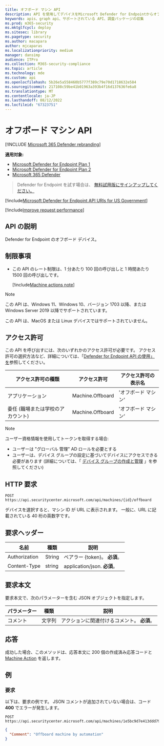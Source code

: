 ```yaml
---
title: オフボード マシン API
description: API を使用してデバイスをMicrosoft Defender for Endpointからオフボードする方法について説明します。
keywords: apis、graph api、サポートされている API、調査パッケージの収集
ms.prod: m365-security
ms.mktglfcycl: deploy
ms.sitesec: library
ms.pagetype: security
ms.author: macapara
author: mjcaparas
ms.localizationpriority: medium
manager: dansimp
audience: ITPro
ms.collection: M365-security-compliance
ms.topic: article
ms.technology: mde
ms.custom: api
ms.openlocfilehash: 5b26e5a558460b5777f389c79e70d1718632e584
ms.sourcegitcommit: 217108c59be41b01963a393b4f16d137636fe6a8
ms.translationtype: MT
ms.contentlocale: ja-JP
ms.lasthandoff: 08/12/2022
ms.locfileid: "67323751"
---
```

# <a name="offboard-machine-api"></a>オフボード マシン API

[!INCLUDE [Microsoft 365 Defender rebranding](../../includes/microsoft-defender.md)]

**適用対象:**
- [Microsoft Defender for Endpoint Plan 1](https://go.microsoft.com/fwlink/p/?linkid=2154037)
- [Microsoft Defender for Endpoint Plan 2](https://go.microsoft.com/fwlink/p/?linkid=2154037)
- [Microsoft 365 Defender](https://go.microsoft.com/fwlink/?linkid=2118804)

> Defender for Endpoint を試す場合は、 [無料試用版にサインアップしてください。](https://signup.microsoft.com/create-account/signup?products=7f379fee-c4f9-4278-b0a1-e4c8c2fcdf7e&ru=https://aka.ms/MDEp2OpenTrial?ocid=docs-wdatp-exposedapis-abovefoldlink)

[!include[Microsoft Defender for Endpoint API URIs for US Government](../../includes/microsoft-defender-api-usgov.md)]

[!include[Improve request performance](../../includes/improve-request-performance.md)]

## <a name="api-description"></a>API の説明

Defender for Endpoint のオフボード デバイス。

## <a name="limitations"></a>制限事項

- この API のレート制限は、1 分あたり 100 回の呼び出しと 1 時間あたり 1500 回の呼び出しです。

  [!include[Machine actions note](../../includes/machineactionsnote.md)]

> [!NOTE]
> この API は、Windows 11、Windows 10、バージョン 1703 以降、または Windows Server 2019 以降でサポートされています。
>
> この API は、MacOS または Linux デバイスではサポートされていません。

## <a name="permissions"></a>アクセス許可

この API を呼び出すには、次のいずれかのアクセス許可が必要です。 アクセス許可の選択方法など、詳細については、「[Defender for Endpoint API の使用」を](apis-intro.md)参照してください。

アクセス許可の種類|アクセス許可|アクセス許可の表示名
---|---|---
アプリケーション|Machine.Offboard|'オフボード マシン'
委任 (職場または学校のアカウント)|Machine.Offboard|'オフボード マシン'

> [!NOTE]
> ユーザー資格情報を使用してトークンを取得する場合:
>
> - ユーザーは "グローバル 管理" AD ロールを必要とする
> - ユーザーは、デバイス グループの設定に基づいてデバイスにアクセスできる必要があります (詳細については、「 [デバイス グループの作成と管理](machine-groups.md) 」を参照してください)

## <a name="http-request"></a>HTTP 要求

```http
POST https://api.securitycenter.microsoft.com/api/machines/{id}/offboard
```

デバイスを選択すると、マシン ID が URL に表示されます。 一般に、URL に記載されている 40 桁の英数字です。

## <a name="request-headers"></a>要求ヘッダー

名前|種類|説明
---|---|---
Authorization|String|ベアラー {token}。 **必須**。
Content-Type|string|application/json. **必須**。

## <a name="request-body"></a>要求本文

要求本文で、次のパラメーターを含む JSON オブジェクトを指定します。

パラメーター|種類|説明
---|---|---
コメント|文字列|アクションに関連付けるコメント。 **必須**。

## <a name="response"></a>応答

成功した場合、このメソッドは、応答本文に 200 個の作成済み応答コードと [Machine Action](machineaction.md) を返します。

## <a name="example"></a>例

### <a name="request"></a>要求

以下は、要求の例です。 JSON コメントが追加されていない場合は、コード **400** でエラーが発生します。

```http
POST https://api.securitycenter.microsoft.com/api/machines/1e5bc9d7e413ddd7902c2932e418702b84d0cc07/offboard
```

```json
{
  "Comment": "Offboard machine by automation"
}
```
